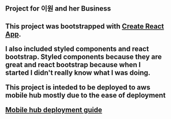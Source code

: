 <h2>Project for 이원 and her Business<h2>

<p>This project was bootstrapped with <a href="https://github.com/facebookincubator/create-react-app">Create React App</a>.</p>

<p>I also included styled components and react bootstrap. Styled components because they are great and react bootstrap because when I started I didn't really know what I was doing.</p>

<p>This project is inteded to be deployed to aws mobile hub mostly due to the ease of deployment</p>
<p><a href="https://aws.amazon.com/blogs/mobile/deploy-a-react-app-to-s3-and-cloudfront-with-aws-mobile-hub/">Mobile hub deployment guide</a></p>